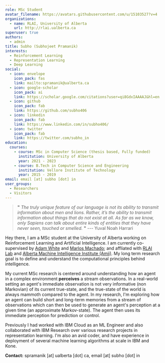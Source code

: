 ```yaml
---
role: MSc Student
avatar_filename: https://avatars.githubusercontent.com/u/15103527?v=4
organizations:
  - name: RLAI, University of Alberta
    url: http://rlai.ualberta.ca
superuser: true
authors:
  - admin
title: Subho (Subhojeet Pramanik)
interests:
  - Reinforcement Learning
  - Representation Learning
  - Deep Learning
social:
  - icon: envelope
    icon_pack: fas
    link: mailto:spramanik@ualberta.ca
  - icon: google-scholar
    icon_pack: ai
    link: https://scholar.google.com/citations?user=qi8GdxIAAAAJ&hl=en
  - icon: github
    icon_pack: fab
    link: https://github.com/subho406
  - icon: linkedin
    icon_pack: fab
    link: https://www.linkedin.com/in/subho406/
  - icon: twitter
    icon_pack: fab
    link: https://twitter.com/subho_in
education:
  courses:
    - course: MSc in Computer Science (thesis based, Fully funded)
      institution: University of Alberta
      year: 2021 - 2023
    - course: B.Tech in Computer Science and Engineering
      institution: Vellore Institute of Technology
      year: 2015 - 2019
email: email [at] subho [dot] in
user_groups:
  - Researchers
  - Visitors
---
```

> **"** *The truly unique feature of our language is not its ability to transmit information about men and lions. Rather, it’s the ability to transmit information
> about things that do not exist at all. As far as we know, only Sapiens can talk about entire kinds of entities that they have never seen, touched or smelled.* **"** --- Yuval Noah Harrari

Hey there, I am a MSc student at the University of Alberta working on Reinforcement Learning and Artificial Intelligence. I am currently co-supervised by [Adam White](https://sites.ualberta.ca/~amw8/) and [Marlos Machado](http://mcmachado.info); and affliated with [RLAI Lab](http://rlai.ualberta.ca) and [Alberta Machine Intelligence Institute (Amii)](https://www.amii.ca). My long term research goal is to define and understand the computational principles behind intelligence.

My current MSc research is centered around understanding how an agent in a complex environment **perceives** a stream observations. In a real-world setting an agent's immediate observation is not very informative (non Markovian) of its current true-state, and the true-state of the world is always mammoth compared to the agent. In my research, I'm exploring how an agent can build short and long-term memories from a stream of observations which can then be used to generate an agent's perception at a given time (an approximate Markov-state). The agent then uses its immediate perception for prediction or control. 

Previously I had worked with IBM Cloud as an ML Engineer and also collaborated with IBM Research over various research projects in representation learning. I'm also an avid coder, and have experience in deployment of several machine learning algorithms at scale in IBM and Kone. 

**Contact:** spramanik \[at] ualberta \[dot] ca, email \[at] subho \[dot] in
